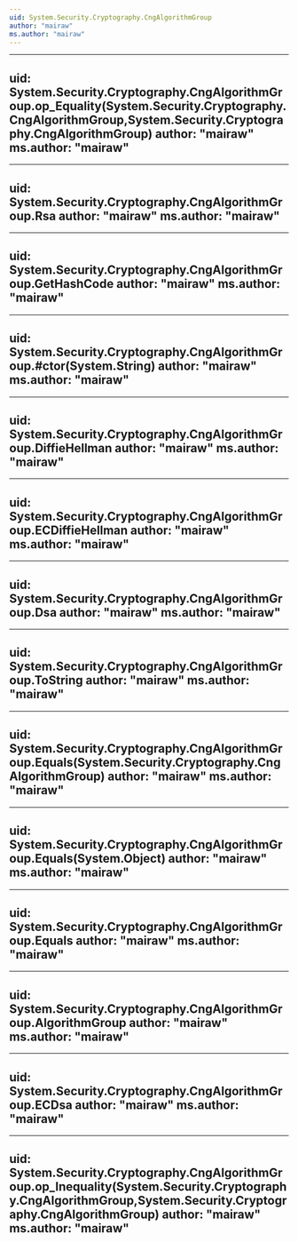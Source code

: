 ```yaml
---
uid: System.Security.Cryptography.CngAlgorithmGroup
author: "mairaw"
ms.author: "mairaw"
---
```


---
uid: System.Security.Cryptography.CngAlgorithmGroup.op_Equality(System.Security.Cryptography.CngAlgorithmGroup,System.Security.Cryptography.CngAlgorithmGroup)
author: "mairaw"
ms.author: "mairaw"
---

---
uid: System.Security.Cryptography.CngAlgorithmGroup.Rsa
author: "mairaw"
ms.author: "mairaw"
---

---
uid: System.Security.Cryptography.CngAlgorithmGroup.GetHashCode
author: "mairaw"
ms.author: "mairaw"
---

---
uid: System.Security.Cryptography.CngAlgorithmGroup.#ctor(System.String)
author: "mairaw"
ms.author: "mairaw"
---

---
uid: System.Security.Cryptography.CngAlgorithmGroup.DiffieHellman
author: "mairaw"
ms.author: "mairaw"
---

---
uid: System.Security.Cryptography.CngAlgorithmGroup.ECDiffieHellman
author: "mairaw"
ms.author: "mairaw"
---

---
uid: System.Security.Cryptography.CngAlgorithmGroup.Dsa
author: "mairaw"
ms.author: "mairaw"
---

---
uid: System.Security.Cryptography.CngAlgorithmGroup.ToString
author: "mairaw"
ms.author: "mairaw"
---

---
uid: System.Security.Cryptography.CngAlgorithmGroup.Equals(System.Security.Cryptography.CngAlgorithmGroup)
author: "mairaw"
ms.author: "mairaw"
---

---
uid: System.Security.Cryptography.CngAlgorithmGroup.Equals(System.Object)
author: "mairaw"
ms.author: "mairaw"
---

---
uid: System.Security.Cryptography.CngAlgorithmGroup.Equals
author: "mairaw"
ms.author: "mairaw"
---

---
uid: System.Security.Cryptography.CngAlgorithmGroup.AlgorithmGroup
author: "mairaw"
ms.author: "mairaw"
---

---
uid: System.Security.Cryptography.CngAlgorithmGroup.ECDsa
author: "mairaw"
ms.author: "mairaw"
---

---
uid: System.Security.Cryptography.CngAlgorithmGroup.op_Inequality(System.Security.Cryptography.CngAlgorithmGroup,System.Security.Cryptography.CngAlgorithmGroup)
author: "mairaw"
ms.author: "mairaw"
---
